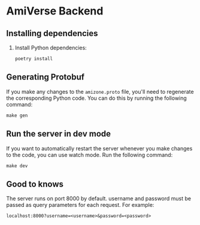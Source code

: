 # AmiVerse Backend

## Installing dependencies

1. Install Python dependencies:

    ```shell
    poetry install
    ```

## Generating Protobuf

If you make any changes to the `amizone.proto` file, you'll need to regenerate the corresponding Python code. You can do this by running the following command:

```shell
make gen
```

## Run the server in dev mode

If you want to automatically restart the server whenever you make changes to the code, you can use watch mode. Run the following command:

```shell
make dev
```

## Good to knows

The server runs on port 8000 by default. username and password must be passed as query parameters for each request. For example:

```shell
localhost:8000?username=<username>&password=<password>
```
